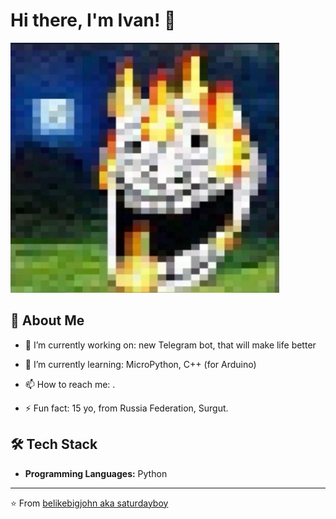 # Hi there, I'm Ivan! 👋
<img src="assets/scullphoto'.jpg" width="430" height="400">

## 🚀 About Me

-   🔭 I’m currently working on: new Telegram bot, that will make life better

-   🌱 I’m currently learning: MicroPython, C++ (for Arduino)

-   📫 How to reach me: .

-   ⚡ Fun fact: 15 yo, from Russia Federation, Surgut.

## 🛠️ Tech Stack

-   **Programming Languages:** Python

---

⭐️ From [belikebigjohn aka saturdayboy](https://github.com/belikebigjohn/belikebigjohn#)
